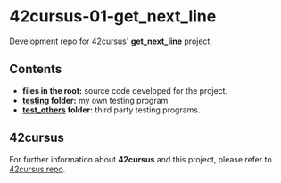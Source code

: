 # 42cursus-01-get_next_line
Development repo for 42cursus' **get_next_line** project.

## Contents
* **files in the root:** source code developed for the project.
* **[testing](./testing) folder:** my own testing program.
* **[test_others](./test_others) folder:** third party testing programs.

## 42cursus
For further information about **42cursus** and this project, please refer to [42cursus repo](https://github.com/appinha/42cursus).

